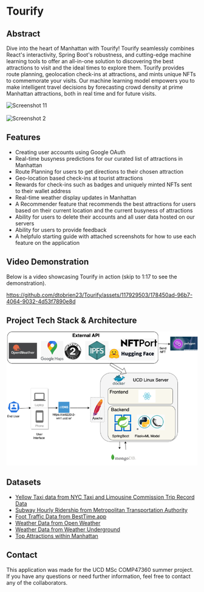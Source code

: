 # Tourify
## Abstract
Dive into the heart of Manhattan with Tourify! Tourify seamlessly combines React's interactivity, Spring Boot's robustness, and cutting-edge machine learning tools to offer an all-in-one solution to discovering the best attractions to visit and the ideal times to explore them. Tourify provides route planning, geolocation check-ins at attractions, and mints unique NFTs to commemorate your visits. Our machine learning model empowers you to make intelligent travel decisions by forecasting crowd density at prime Manhattan attractions, both in real time and for future visits.

![Screenshot 11](/images/img1.png)
<br><br>
![Screenshot 2](/images/img2.png)
      
## Features
* Creating user accounts using Google OAuth
* Real-time busyness predictions for our curated list of attractions in Manhattan
* Route Planning for users to get directions to their chosen attraction
* Geo-location based check-ins at tourist attractions
* Rewards for check-ins such as badges and uniquely minted NFTs sent to their wallet address
* Real-time weather display updates in Manhattan
* A Recommender feature that recommends the best attractions for users based on their current location and the current busyness of attractions
* Ability for users to delete their accounts and all user data hosted on our servers
* Ability for users to provide feedback
* A helpfulo starting guide with attached screenshots for how to use each feature on the application

## Video Demonstration
Below is a video showcasing Tourify in action (skip to 1:17 to see the demonstration).

https://github.com/dtobrien23/Tourify/assets/117929503/178450ad-96b7-4064-9032-4d53f7890e8d

## Project Tech Stack & Architecture 
![image](tech_stack_arch.png)

## Datasets
  
* [Yellow Taxi data from NYC Taxi and Limousine Commission Trip Record Data](https://www.nyc.gov/site/tlc/about/tlc-trip-record-data.page)
* [Subway Hourly Ridership from Metropolitan Transportation Authority](https://data.ny.gov/Transportation/MTA-Subway-Hourly-Ridership-Beginning-February-2022/ekwu-khcy)
* [Foot Traffic Data from BestTime.app](https://besttime.app/)
* [Weather Data from Open Weather](https://openweathermap.org/current)
* [Weather Data from Weather Underground](https://www.wunderground.com/history/daily/us/ny/new-york-city/KLGA)
* [Top Attractions within Manhattan](https://www.timeout.com/newyork/attractions/new-york-attractions)

## Contact
This application was made for the UCD MSc COMP47360 summer project. If you have any questions or need further information, feel free to contact any of the collaborators.
